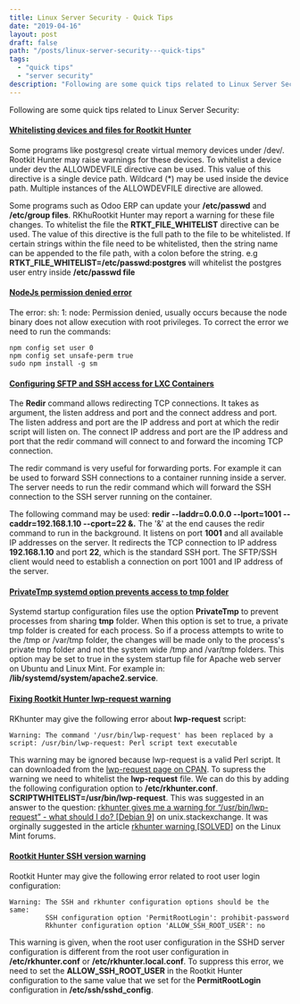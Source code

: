 ```yaml
---
title: Linux Server Security - Quick Tips
date: "2019-04-16"
layout: post
draft: false
path: "/posts/linux-server-security---quick-tips"
tags:
  - "quick tips"
  - "server security"
description: "Following are some quick tips related to Linux Server Security:"
---
```


Following are some quick tips related to Linux Server Security:

#### [Whitelisting devices and files for Rootkit Hunter](https://mmcgrath.fedorapeople.org/rkhunter.conf)
Some programs like postgresql create virtual memory devices under /dev/. Rootkit Hunter may raise warnings for these devices. To whitelist a device under dev the ALLOWDEVFILE directive can be used. This value of this directive is a single device path. Wildcard (*) may be used inside the device path. Multiple instances of the ALLOWDEVFILE directive are allowed.

Some programs such as Odoo ERP can update your **/etc/passwd** and **/etc/group files**. RKhuRootkit Hunter may report a warning for these file changes. To whitelist the file the **RTKT_FILE_WHITELIST** directive can be used. The value of this directive is the full path to the file to be whitelisted. If certain strings within the file need to be whitelisted, then the string name can be appended to the file path, with a colon before the string. e.g **RTKT_FILE_WHITELIST=/etc/passwd:postgres** will whitelist the postgres user entry inside **/etc/passwd file**

#### [NodeJs permission denied error](http://sourcode.net/sh-1-node-permission-denied/)
The error: sh: 1: node: Permission denied, usually occurs because the node binary does not allow execution with root privileges. To correct the error we need to run the commands:

```
npm config set user 0
npm config set unsafe-perm true
sudo npm install -g sm
```

#### [Configuring SFTP and SSH access for LXC Containers](https://linux.die.net/man/1/redir)
The **Redir** command allows redirecting TCP connections. It takes as argument, the listen address and port and the connect address and port. The listen address and port are the IP address and port at which the redir script will listen on. The connect IP address and port are the IP address and port that the redir command will connect to and forward the incoming TCP connection.

The redir command is very useful for forwarding ports. For example it can be used to forward SSH connections to a container running inside a server. The server needs to run the redir command which will forward the SSH connection to the SSH server running on the container.

The following command may be used: **redir --laddr=0.0.0.0  --lport=1001 --caddr=192.168.1.10 --cport=22 &.** The '&' at the end causes the redir command to run in the background. It listens on port **1001** and all available IP addresses on the server. It redirects the TCP connection to IP address **192.168.1.10** and port **22**, which is the standard SSH port. The SFTP/SSH client would need to establish a connection on port 1001 and IP address of the server.

#### [PrivateTmp systemd option prevents access to tmp folder](https://serverfault.com/a/786213/375645)
Systemd startup configuration files use the option **PrivateTmp** to prevent processes from sharing **tmp** folder.
When this option is set to true, a private tmp folder is created for each process. So if a process attempts to write to the /tmp or /var/tmp folder, the changes will be made only to the process's private tmp folder and not the system wide /tmp and /var/tmp folders. This option may be set to true in the system startup file for Apache web server on Ubuntu and Linux Mint. For example in: **/lib/systemd/system/apache2.service**.

#### [Fixing Rootkit Hunter lwp-request warning](https://mmcgrath.fedorapeople.org/rkhunter.conf)
RKhunter may give the following error about **lwp-request** script:

```
Warning: The command '/usr/bin/lwp-request' has been replaced by a script: /usr/bin/lwp-request: Perl script text executable
```

This warning may be ignored because lwp-request is a valid Perl script. It can downloaded from the [lwp-request page on CPAN](https://metacpan.org/pod/lwp-request). To supress the warning we need to whitelist the **lwp-request** file. We can do this by adding the following configuration option to **/etc/rkhunter.conf**. **SCRIPTWHITELIST=/usr/bin/lwp-request**. This was suggested in an answer to the question: [rkhunter gives me a warning for “/usr/bin/lwp-request” - what should I do? [Debian 9]](https://unix.stackexchange.com/questions/373718/rkhunter-gives-me-a-warning-for-usr-bin-lwp-request-what-should-i-do-debi) on unix.stackexchange. It was orginally suggested in the article [rkhunter warning [SOLVED]](https://forums.linuxmint.com/viewtopic.php?t=238110) on the Linux Mint forums.

#### [Rootkit Hunter SSH version warning](https://unix.stackexchange.com/questions/194087/rkhunter-warning-about-ssh-root-access-when-that-access-is-not-allowed-on-the-sy)
Rootkit Hunter may give the following error related to root user login configuration:

```
Warning: The SSH and rkhunter configuration options should be the same:
         SSH configuration option 'PermitRootLogin': prohibit-password
         Rkhunter configuration option 'ALLOW_SSH_ROOT_USER': no
```

This warning is given, when the root user configuration in the SSHD server configuration is different from the root user configuration in **/etc/rkhunter.conf** or **/etc/rkhunter.local.conf**. To suppress this error, we need to set the **ALLOW_SSH_ROOT_USER** in the Rootkit Hunter configuration to the same value that we set for the **PermitRootLogin** configuration in **/etc/ssh/sshd_config**.
